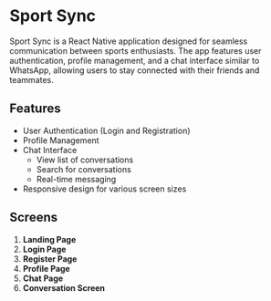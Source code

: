 # Sport Sync

Sport Sync is a React Native application designed for seamless communication between sports enthusiasts. The app features user authentication, profile management, and a chat interface similar to WhatsApp, allowing users to stay connected with their friends and teammates.

## Features

- User Authentication (Login and Registration)
- Profile Management
- Chat Interface
  - View list of conversations
  - Search for conversations
  - Real-time messaging
- Responsive design for various screen sizes

## Screens

1. **Landing Page**
2. **Login Page**
3. **Register Page**
4. **Profile Page**
5. **Chat Page**
6. **Conversation Screen**


